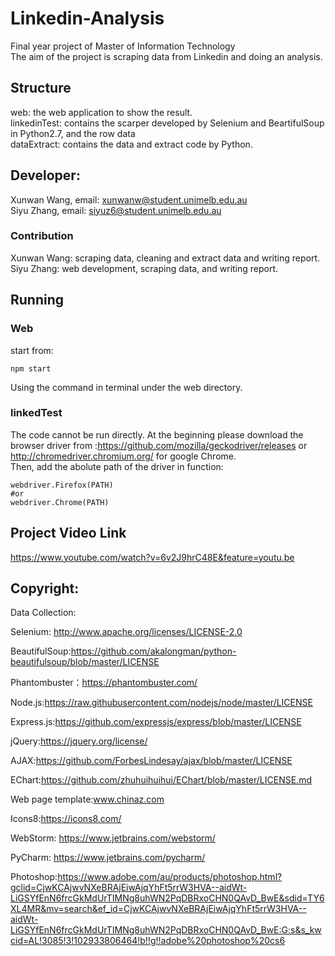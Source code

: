 # Linkedin-Analysis
Final year project of Master of Information Technology             
The aim of the project is scraping data from Linkedin and doing an analysis.
## Structure
web: the web application to show the result.             
linkedinTest: contains the scarper developed by Selenium and BeartifulSoup in Python2.7, and the row data             
dataExtract: contains the data and extract code by Python. 
## Developer:
Xunwan Wang, email: xunwanw@student.unimelb.edu.au              
Siyu Zhang, email: siyuz6@student.unimelb.edu.au  

### Contribution
Xunwan Wang: scraping data, cleaning and extract data and writing report.            
Siyu Zhang: web development, scraping data, and writing report.

## Running         
### Web         
start from: 
```
npm start
```       
Using the command in terminal under the web directory.              

### linkedTest
The code cannot be run directly. At the beginning please download the browser driver from :https://github.com/mozilla/geckodriver/releases or http://chromedriver.chromium.org/ for google Chrome.      
Then, add the abolute path of the driver in function:
```
webdriver.Firefox(PATH)
#or
webdriver.Chrome(PATH)
```

## Project Video Link        
https://www.youtube.com/watch?v=6v2J9hrC48E&feature=youtu.be

## Copyright:
Data Collection:

Selenium: http://www.apache.org/licenses/LICENSE-2.0

BeautifulSoup:https://github.com/akalongman/python-beautifulsoup/blob/master/LICENSE

Phantombuster：https://phantombuster.com/

Node.js:https://raw.githubusercontent.com/nodejs/node/master/LICENSE

Express.js:https://github.com/expressjs/express/blob/master/LICENSE

jQuery:https://jquery.org/license/

AJAX:https://github.com/ForbesLindesay/ajax/blob/master/LICENSE

EChart:https://github.com/zhuhuihuihui/EChart/blob/master/LICENSE.md

Web page template:www.chinaz.com

Icons8:https://icons8.com/    


WebStorm: https://www.jetbrains.com/webstorm/

PyCharm: https://www.jetbrains.com/pycharm/

Photoshop:https://www.adobe.com/au/products/photoshop.html?gclid=CjwKCAjwvNXeBRAjEiwAjqYhFt5rrW3HVA--aidWt-LiGSYfEnN6frcGkMdUrTIMNg8uhWN2PqDBRxoCHN0QAvD_BwE&sdid=TY6XL4MR&mv=search&ef_id=CjwKCAjwvNXeBRAjEiwAjqYhFt5rrW3HVA--aidWt-LiGSYfEnN6frcGkMdUrTIMNg8uhWN2PqDBRxoCHN0QAvD_BwE:G:s&s_kwcid=AL!3085!3!102933806464!b!!g!!adobe%20photoshop%20cs6

